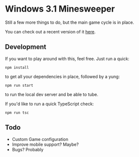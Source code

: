 # Windows 3.1 Minesweeper

Still a few more things to do, but the main game cycle is in place.

You can check out a recent version of it [here](https://minesweeper-amadeus.vercel.app/).

## Development

If you want to play around with this, feel free.  Just run a quick:

```
npm install
```

to get all your dependencies in place, followed by a yung:

```
npm run start
```

to run the local dev server and be able to tube.

If you'd like to run a quick TypeScript check:

```
npm run tsc
```

## Todo

* Custom Game configuration
* Improve mobile support? Maybe?
* Bugs? Probably

